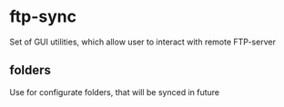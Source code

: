 # ftp-sync
Set of GUI utilities, which allow user to interact with remote FTP-server

## folders
Use for configurate folders, that will be synced in future
